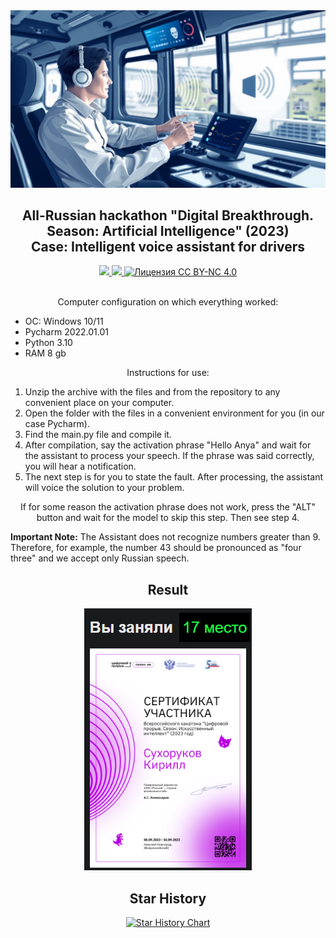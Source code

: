 <img src="./banner.png">
<div align='center'>
    <h2>All-Russian hackathon "Digital Breakthrough. Season: Artificial Intelligence" (2023)<br>Case: Intelligent voice assistant for drivers</h2>
</div>
<div align="center">
  <a href="https://github.com/K1rsN7/HackAI2023/issues">
		<img src="https://img.shields.io/github/issues/K1rsN7/HackAI2023?color=0481BA&labelColor=1C2325&style=for-the-badge">
	</a>
	<a href="https://github.com/K1rsN7/HackAI2023/stargazers">
		<img src="https://img.shields.io/github/stars/K1rsN7/HackAI2023?color=0481BA&labelColor=1C2325&style=for-the-badge">
	</a>
	<a href="./LICENSE">
		<img src="https://img.shields.io/badge/Licence-CC%20BY--NC%204.0-0481BA?style=for-the-badge&labelColor=1C2325" alt="Лицензия CC BY-NC 4.0">
	</a>
</div>
<br>
    <p align="center">Computer configuration on which everything worked:</p>
    <ul>
        <li>OC: Windows 10/11</li>
        <li>Pycharm 2022.01.01</li>
        <li>Python 3.10</li>
        <li>RAM 8 gb</li>
    </ul>
    <p align="center">Instructions for use:</p>
    <ol>
        <li>Unzip the archive with the files and from the repository to any convenient place on your computer.</li>
        <li>Open the folder with the files in a convenient environment for you (in our case Pycharm).</li>
        <li>Find the main.py file and compile it.</li>
        <li>After compilation, say the activation phrase "Hello Anya" and wait for the assistant to process your speech. If the phrase was said correctly, you will hear a notification.</li>
        <li>The next step is for you to state the fault. After processing, the assistant will voice the solution to your problem.</li>
    </ol>
    <p align="center">If for some reason the activation phrase does not work, press the "ALT" button and wait for the model to skip this step. Then see step 4.</p>
    <strong >Important Note:</strong> The Assistant does not recognize numbers greater than 9. Therefore, for example, the number 43 should be pronounced as "four three" and we accept only Russian speech.
<h2 align='center'>Result</h2>
<div align='center'>
    <img height="50%" src="./result_image.png" alt="Result Image" />
</div>
<h2 align="center"> Star History</h2>
<div align="center">
<a href="https://star-history.com/#K1rsN7/HackAI2023&Date">
 <picture>
   <source media="(prefers-color-scheme: dark)" srcset="https://api.star-history.com/svg?repos=K1rsN7/HackAI2023&type=Date&theme=dark" />
   <source media="(prefers-color-scheme: light)" srcset="https://api.star-history.com/svg?repos=K1rsN7/HackAI2023&type=Date" />
   <img alt="Star History Chart" src="https://api.star-history.com/svg?repos=K1rsN7/SubManage&type=Date" />
 </picture>
</a>
</div>
